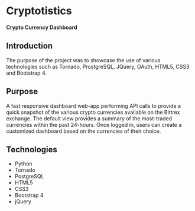 # Cryptotistics
<strong>Crypto Currency Dashboard</strong>

Introduction
------------
The purpose of the project was to showcase the use of various technologies such as Tornado, ProstgreSQL, JQuery, OAuth, HTML5, CSS3 and Bootstrap 4.

Purpose
-------
A fast responsive dashboard web-app performing API calls to provide a quick snapshot of the various crypto currencies available on the Bittrex exchange. The default view provides a summary of the most-traded currencies within the past 24-hours. Once logged in, users can create a customized dashboard based on the currencies of their choice.

Technologies
------------
<ul>
<li>Python</li>
<li>Tornado</li>
<li>PostgreSQL</li>
<li>HTML5</li>
<li>CSS3</li>
<li>Bootstrap 4</li>
<li>jQuery</li>
</ul>
